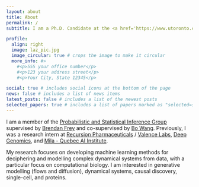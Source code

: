 ```yaml
---
layout: about
title: About
permalink: /
subtitle: I am a Ph.D. Candidate at the <a href='https://www.utoronto.ca/'>University of Toronto</a> in <a href='https://www.ece.utoronto.ca/'>The Department of Electrical & Computer Engineering</a> and the <a href='https://vectorinstitute.ai/'>Vector Institute</a>.

profile:
  align: right
  image: laz_pic.jpg
  image_circular: true # crops the image to make it circular
  more_info: #>
    #<p>555 your office number</p>
    #<p>123 your address street</p>
    #<p>Your City, State 12345</p>

social: true # includes social icons at the bottom of the page
news: false # includes a list of news items
latest_posts: false # includes a list of the newest posts
selected_papers: true # includes a list of papers marked as "selected={true}"
---
```


I am a member of the <a href='https://psi.toronto.edu/'>Probabilistic and Statistical Inference Group</a> supervised by <a href='https://psi.toronto.edu/~frey/'>Brendan Frey</a> and co-supervised by <a href='https://wanglab.ai/people.html'>Bo Wang</a>. Previously, I was a research intern at <a href='https://www.recursion.com/'>Recursion Pharmaceuticals</a> / <a href='https://www.valencelabs.com/'>Valence Labs</a>, <a href='https://www.deepgenomics.com/'>Deep Genomics</a>, and <a href='https://mila.quebec/en/'>Mila - Quebec AI Institute</a>.

My research focuses on developing machine learning methods for deciphering and modelling complex dynamical systems from data, with a particular focus on computational biology. I am interested in generative modelling (flows and diffusion), dynamical systems, causal discovery, single-cell, and proteins.
